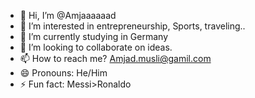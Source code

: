 - 👋 Hi, I’m @Amjaaaaaad
- 👀 I’m interested in entrepreneurship, Sports, traveling..
- 🌱 I’m currently studying in Germany
- 💞️ I’m looking to collaborate on ideas.
- 📫 How to reach me? Amjad.musli@gamil.com
- 😄 Pronouns: He/Him
- ⚡ Fun fact: Messi>Ronaldo

<!---
--->
